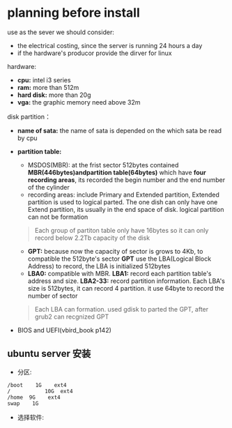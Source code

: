 # planning before install
use as the sever we should consider:
- the electrical costing, since the server is running 24 hours a day
- if the hardware's producor provide the dirver for linux

hardware:
- **cpu:** intel i3 series
- **ram:** more than 512m
- **hard disk:** more than 20g
- **vga:** the graphic memory need above 32m

disk partition：
- **name of sata:** the name of sata is depended on the which sata be read by cpu
- **partition table:** 
    * MSDOS(MBR): at the frist sector 512bytes contained **MBR(446bytes)**and**partition table(64bytes)** which have **four recording areas**, its recorded the begin number and the end number of the cylinder
    * recording areas: include Primary and Extended partition, Extended partition is used to logical parted. The one dish can only have one Extend partition, its usually in the end space of disk. logical partition can not be formation
    > Each group of partiton table only have 16bytes so it can only record below 2.2Tb capacity of the disk

    * **GPT:** because now the capacity of sector is grows to 4Kb, to compatible the 512byte's sector **GPT** use the LBA(Logical Block Address) to record, the LBA is initialized 512bytes
    * **LBA0:** compatible with MBR. **LBA1:** record each partition table's address and size. **LBA2-33:** record partition information. Each LBA's size is 512bytes, it can record 4 partition. it use 64byte to record the number of sector
    > Each LBA can formation. used gdisk to parted the GPT, after grub2 can recgnized GPT 

- BIOS and UEFI(vbird_book p142)

## ubuntu server 安装
- 分区: 
```
/boot    1G    ext4
/           10G  ext4
/home  9G    ext4
swap    1G    
```

- 选择软件: 
